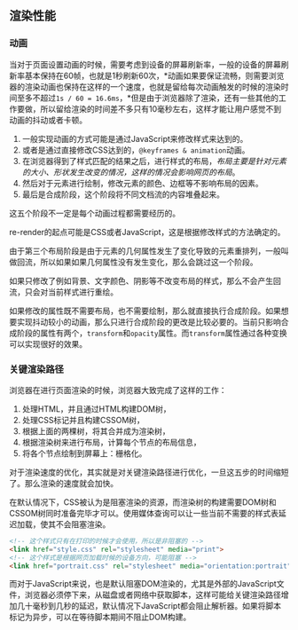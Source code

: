 ## 渲染性能

### 动画

当对于页面设置动画的时候，需要考虑到设备的屏幕刷新率，一般的设备的屏幕刷新率基本保持在60帧，也就是1秒刷新60次，*动画如果要保证流畅，则需要浏览器的渲染动画也保持在这样的一个速度，也就是留给每次动画触发的时候的渲染时间至多不超过`1s / 60 = 16.6ms`，*但是由于浏览器除了渲染，还有一些其他的工作要做，所以留给渲染的时间差不多只有10毫秒左右，这样才能让用户感觉不到动画的抖动或者卡顿。

1. 一般实现动画的方式可能是通过JavaScript来修改样式来达到的。
2. 或者是通过直接修改CSS达到的，`@keyframes & animation`动画。
3. 在浏览器得到了样式匹配的结果之后，进行样式的布局，*布局主要是针对元素的大小、形状发生改变的情况，这样的情况会影响网页的布局*。
4. 然后对于元素进行绘制，修改元素的颜色、边框等不影响布局的因素。
5. 最后是合成阶段，这个阶段将不同文档流的内容堆叠起来。

这五个阶段不一定是每个动画过程都需要经历的。

re-render的起点可能是CSS或者JavaScript，这是根据修改样式的方法确定的。

由于第三个布局阶段是由于元素的几何属性发生了变化导致的元素重排列，一般叫做回流，所以如果如果几何属性没有发生变化，那么会跳过这一个阶段。

如果只修改了例如背景、文字颜色、阴影等不改变布局的样式，那么不会产生回流，只会对当前样式进行重绘。

如果修改的属性既不需要布局，也不需要绘制，那么就直接执行合成阶段。如果想要实现抖动较小的动画，那么只进行合成阶段的更改是比较必要的。当前只影响合成阶段的属性有两个，`transform`和`opacity`属性。而`transform`属性通过各种变换可以实现很好的效果。

### 关键渲染路径

浏览器在进行页面渲染的时候，浏览器大致完成了这样的工作：

1. 处理HTML，并且通过HTML构建DOM树，
2. 处理CSS标记并且构建CSSOM树，
3. 根据上面的两棵树，将其合并成为渲染树，
4. 根据渲染树来进行布局，计算每个节点的布局信息，
5. 将各个节点绘制到屏幕上：栅格化。

对于渲染速度的优化，其实就是对关键渲染路径进行优化，一旦这五步的时间缩短了。那么渲染的速度就会加快。

在默认情况下，CSS被认为是阻塞渲染的资源，而渲染树的构建需要DOM树和CSSOM树同时准备完毕才可以。使用媒体查询可以让一些当前不需要的样式表延迟加载，使其不会阻塞渲染。

```html
<!-- 这个样式只有在打印的时候才会使用，所以是非阻塞的 -->
<link href="style.css" rel="stylesheet" media="print">
<!-- 这个样式是根据网页加载时候的设备方向，可能阻塞 -->
<link href="portrait.css" rel="stylesheet" media="orientation:portrait">
```

而对于JavaScript来说，也是默认阻塞DOM渲染的，尤其是外部的JavaScript文件，浏览器必须停下来，从磁盘或者网络中获取脚本，这样可能给关键渲染路径增加几十毫秒到几秒的延迟，默认情况下JavaScript都会阻止解析器。如果将脚本标记为异步，可以在等待脚本期间不阻止DOM构建。

